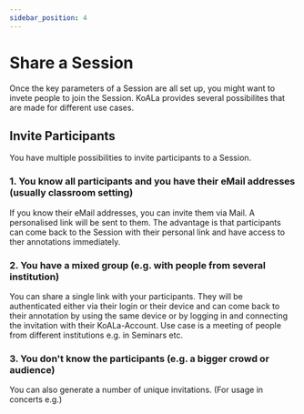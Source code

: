 ```yaml
---
sidebar_position: 4
---
```


# Share a Session
Once the key parameters of a Session are all set up, you might want to invete people to join the Session. KoALa provides several possibilites that are made for different use cases.

## Invite Participants

You have multiple possibilities to invite participants to a Session.

### 1. You know all participants and you have their eMail addresses (usually classroom setting)
If you know their eMail addresses, you can invite them via Mail. A personalised link will be sent to them. The advantage is that participants can come back to the Session with their personal link and have access to ther annotations immediately.

### 2. You have a mixed group (e.g. with people from several institution)
You can share a single link with your participants. They will be authenticated either via their login or their device and can come back to their annotation by using the same device or by logging in and connecting the invitation with their KoALa-Account. Use case is a meeting of people from different institutions e.g. in Seminars etc.
 
### 3. You don't know the participants (e.g. a bigger crowd or audience)
You can also generate a number of unique invitations. (For usage in concerts e.g.)